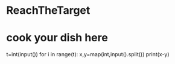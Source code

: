 # ReachTheTarget
# cook your dish here
t=int(input())
for i in range(t):
    x,y=map(int,input().split())
    print(x-y)

